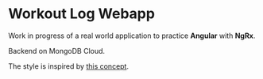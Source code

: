 # Workout Log Webapp

Work in progress of a real world application to practice **Angular** with **NgRx**.

Backend on MongoDB Cloud.

The style is inspired by [this concept](https://www.behance.net/gallery/134491709/VOOM-Fitness-Training-Application-UX-Case-Study).
